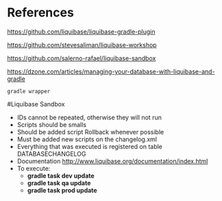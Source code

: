 # References

https://github.com/liquibase/liquibase-gradle-plugin

https://github.com/stevesaliman/liquibase-workshop

https://github.com/salerno-rafael/liquibase-sandbox

https://dzone.com/articles/managing-your-database-with-liquibase-and-gradle

`gradle wrapper`

#Liquibase Sandbox
- IDs cannot be repeated, otherwise they will not run
- Scripts should be smalls
- Should be added script Rollback whenever possible
- Must be added new scripts on the changelog.xml
- Everything that was executed is registered on table DATABASECHANGELOG
- Documentation http://www.liquibase.org/documentation/index.html
- To execute:
	* <b>gradle task dev update</b>
	* <b>gradle task qa update</b>
	* <b>gradle task prod update</b>	
